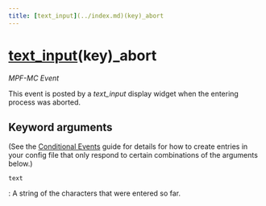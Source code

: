 ```yaml
---
title: [text_input](../index.md)(key)_abort
---
```


# [text_input](../index.md)(key)_abort


*MPF-MC Event*

This event is posted by a *text_input* display widget when the entering
process was aborted.

## Keyword arguments

(See the [Conditional Events](overview/conditional.md)
guide for details for how to create entries in your config file that
only respond to certain combinations of the arguments below.)

`text`

:   A string of the characters that were entered so far.
